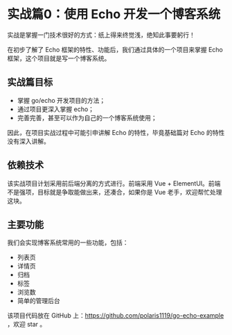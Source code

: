 # 实战篇0：使用 Echo 开发一个博客系统

实战是掌握一门技术很好的方式：纸上得来终觉浅，绝知此事要躬行！

在初步了解了 Echo 框架的特性、功能后，我们通过具体的一个项目来掌握 Echo 框架，这个项目就是写一个博客系统。

## 实战篇目标

- 掌握 go/echo 开发项目的方法；
- 通过项目更深入掌握 echo；
- 完善完善，甚至可以作为自己的一个博客系统使用；

因此，在项目实战过程中可能引申讲解 Echo 的特性，毕竟基础篇对 Echo 的特性没有深入讲解。

## 依赖技术

该实战项目计划采用前后端分离的方式进行。前端采用 Vue + ElementUI。前端不是强项，目标就是争取能做出来，还凑合，如果你是 Vue 老手，欢迎帮忙处理这块。

## 主要功能

我们会实现博客系统常用的一些功能，包括：

- 列表页
- 详情页
- 归档
- 标签
- 浏览数
- 简单的管理后台

该项目代码放在 GitHub 上：https://github.com/polaris1119/go-echo-example ，欢迎 star 。

